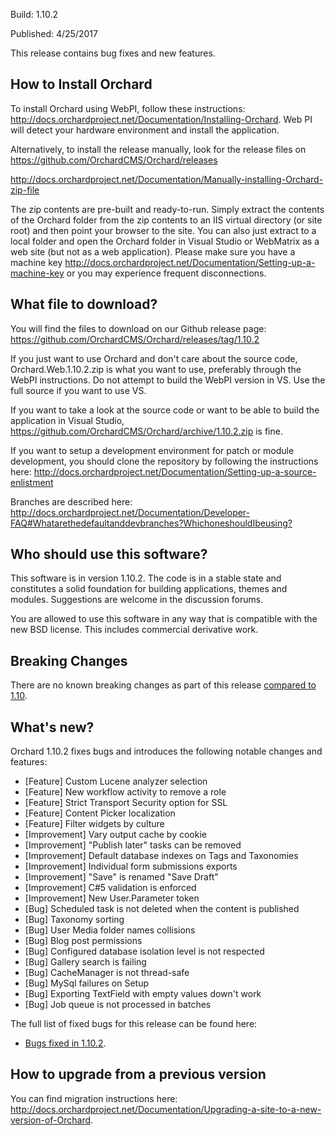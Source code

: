 Build: 1.10.2

Published: 4/25/2017

This release contains bug fixes and new features.

How to Install Orchard
----------------------

To install Orchard using WebPI, follow these instructions:
<http://docs.orchardproject.net/Documentation/Installing-Orchard>.
Web PI will detect your hardware environment and install the application.

Alternatively, to install the release manually, look for the release files on 
https://github.com/OrchardCMS/Orchard/releases

<http://docs.orchardproject.net/Documentation/Manually-installing-Orchard-zip-file>

The zip contents are pre-built and ready-to-run. Simply extract the contents of the Orchard
folder from the zip contents to an IIS virtual directory (or site root) and then point your
browser to the site. You can also just extract to a local folder and open the Orchard
folder in Visual Studio or WebMatrix as a web site (but not as a web application).
Please make sure you have a machine key
<http://docs.orchardproject.net/Documentation/Setting-up-a-machine-key>
or you may experience frequent disconnections.

What file to download?
----------------------

You will find the files to download on our Github release page: https://github.com/OrchardCMS/Orchard/releases/tag/1.10.2

If you just want to use Orchard and don't care about the source code, Orchard.Web.1.10.2.zip
is what you want to use, preferably through the WebPI instructions.
Do not attempt to build the WebPI version in VS. Use the full source if you want to use VS.

If you want to take a look at the source code or want to be able to build the application in Visual Studio,
https://github.com/OrchardCMS/Orchard/archive/1.10.2.zip is fine.

If you want to setup a development environment for patch or module development,
you should clone the repository by following the instructions here:
<http://docs.orchardproject.net/Documentation/Setting-up-a-source-enlistment>

Branches are described here: <http://docs.orchardproject.net/Documentation/Developer-FAQ#Whatarethedefaultanddevbranches?WhichoneshouldIbeusing?>

Who should use this software?
-----------------------------

This software is in version 1.10.2. The code is in a stable state and constitutes
a solid foundation for building applications, themes and modules.
Suggestions are welcome in the discussion forums.

You are allowed to use this software in any way that is compatible with the new BSD license.
This includes commercial derivative work.

Breaking Changes
-----------

There are no known breaking changes as part of this release [compared to 1.10](Orchard-1-10.Release-Notes).

What's new?
-----------

Orchard 1.10.2 fixes bugs and introduces the following notable changes and features:

* [Feature] Custom Lucene analyzer selection
* [Feature] New workflow activity to remove a role
* [Feature] Strict Transport Security option for SSL
* [Feature] Content Picker localization
* [Feature] Filter widgets by culture
* [Improvement] Vary output cache by cookie
* [Improvement] "Publish later" tasks can be removed
* [Improvement] Default database indexes on Tags and Taxonomies
* [Improvement] Individual form submissions exports
* [Improvement] "Save" is renamed "Save Draft"
* [Improvement] C#5 validation is enforced
* [Improvement] New User.Parameter token
* [Bug] Scheduled task is not deleted when the content is published
* [Bug] Taxonomy sorting
* [Bug] User Media folder names collisions
* [Bug] Blog post permissions
* [Bug] Configured database isolation level is not respected
* [Bug] Gallery search is failing
* [Bug] CacheManager is not thread-safe
* [Bug] MySql failures on Setup
* [Bug] Exporting TextField with empty values down't work
* [Bug] Job queue is not processed in batches

The full list of fixed bugs for this release can be found here:

* [Bugs fixed in 1.10.2](https://github.com/OrchardCMS/Orchard/issues?utf8=%E2%9C%93&q=is%3Aclosed+is%3Aissue+milestone%3A%22Orchard+1.10.2%22+).

How to upgrade from a previous version
--------------------------------------

You can find migration instructions here: <http://docs.orchardproject.net/Documentation/Upgrading-a-site-to-a-new-version-of-Orchard>.
